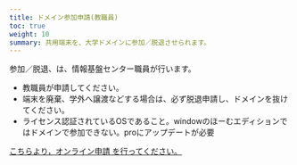 ```yaml
---
title: ドメイン参加申請(教職員)
toc: true
weight: 10
summary: 共用端末を、大学ドメインに参加／脱退させられます。
---
```


参加／脱退、は、情報基盤センター職員が行います。 

- 教職員が申請してください。 
- 端末を廃棄、学外へ譲渡などする場合は、必ず脱退申請し、ドメインを抜けてください。 
- ライセンス認証されているOSであること。windowのほーむエディションではドメインで参加できない。proにアップデートが必要

[こちらより，オンライン申請 を行ってください。](https://forms.office.com/r/VjCL3S9Rum)
 
